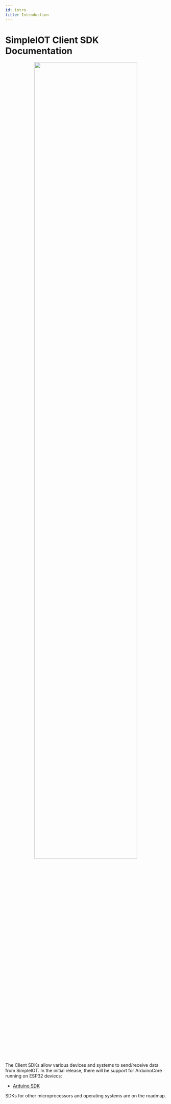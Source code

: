 ```yaml
---
id: intro
title: Introduction
---
```


# SimpleIOT Client SDK Documentation

<p align="center">


<img src="/simpleiot-build/img/client-sdk.png" width="80%" />

</p>

The Client SDKs allow various devices and systems to send/receive data from SimpleIOT.  In the initial release, there will be support for ArduinoCore running on ESP32 deviecs:

- [Arduino SDK](arduino/intro)

SDKs for other microprocessors and operating systems are on the roadmap.

